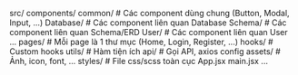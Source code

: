 src/
  components/
    common/           # Các component dùng chung (Button, Modal, Input, ...)
    Database/         # Các component liên quan Database
    Schema/           # Các component liên quan Schema/ERD
    User/             # Các component liên quan User
    ...
  pages/              # Mỗi page là 1 thư mục (Home, Login, Register, ...)
  hooks/              # Custom hooks
  utils/              # Hàm tiện ích
  api/                # Gọi API, axios config
  assets/             # Ảnh, icon, font, ...
  styles/             # File css/scss toàn cục
  App.jsx
  main.jsx
  ...